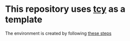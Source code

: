 # This repository uses [tcy](https://github.com/JohannesWiesner/tcy) as a template

The environment is created by following [these steps](https://github.com/JohannesWiesner/tcy?tab=readme-ov-file#use-this-repository-for-your-own-work)
